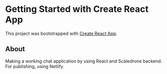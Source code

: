 # Getting Started with Create React App

This project was bootstrapped with [Create React App](https://github.com/facebook/create-react-app).

## About

Making a working chat application by using React and Scaledrone backend.
For publishing, using Netlify.
